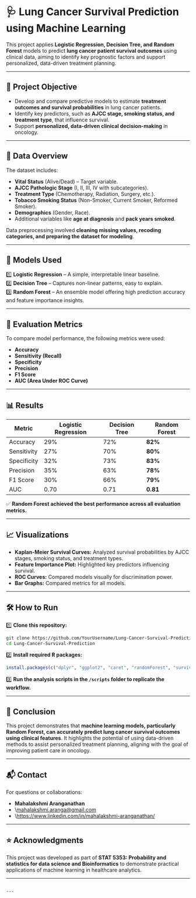 
# 🩺 Lung Cancer Survival Prediction using Machine Learning

This project applies **Logistic Regression, Decision Tree, and Random Forest** models to predict **lung cancer patient survival outcomes** using clinical data, aiming to identify key prognostic factors and support personalized, data-driven treatment planning.

---

## 📌 Project Objective

- Develop and compare predictive models to estimate **treatment outcomes and survival probabilities** in lung cancer patients.
- Identify key predictors, such as **AJCC stage, smoking status, and treatment type**, that influence survival.
- Support **personalized, data-driven clinical decision-making** in oncology.

---

## 🩻 Data Overview

The dataset includes:

- **Vital Status** (Alive/Dead) – Target variable.
- **AJCC Pathologic Stage** (I, II, III, IV with subcategories).
- **Treatment Type** (Chemotherapy, Radiation, Surgery, etc.).
- **Tobacco Smoking Status** (Non-Smoker, Current Smoker, Reformed Smoker).
- **Demographics** (Gender, Race).
- Additional variables like **age at diagnosis** and **pack years smoked**.

Data preprocessing involved **cleaning missing values, recoding categories, and preparing the dataset for modeling**.

---

## 🤖 Models Used

1️⃣ **Logistic Regression** – A simple, interpretable linear baseline.  
2️⃣ **Decision Tree** – Captures non-linear patterns, easy to explain.  
3️⃣ **Random Forest** – An ensemble model offering high prediction accuracy and feature importance insights.

---

## 🧪 Evaluation Metrics

To compare model performance, the following metrics were used:

- **Accuracy**
- **Sensitivity (Recall)**
- **Specificity**
- **Precision**
- **F1 Score**
- **AUC (Area Under ROC Curve)**

---

## 📊 Results

| Metric      | Logistic Regression | Decision Tree | Random Forest |
|-------------|----------------------|---------------|---------------|
| Accuracy    | 29%                  | 72%           | **82%**       |
| Sensitivity | 27%                  | 70%           | **80%**       |
| Specificity | 32%                  | 73%           | **83%**       |
| Precision   | 35%                  | 63%           | **78%**       |
| F1 Score    | 30%                  | 66%           | **79%**       |
| AUC         | 0.70                 | 0.71          | **0.81**      |

✅ **Random Forest achieved the best performance across all evaluation metrics.**

---

## 📈 Visualizations

- **Kaplan-Meier Survival Curves:** Analyzed survival probabilities by AJCC stages, smoking status, and treatment types.
- **Feature Importance Plot:** Highlighted key predictors influencing survival.
- **ROC Curves:** Compared models visually for discrimination power.
- **Bar Graphs:** Compared metrics for all models.

---

## 🛠️ How to Run

1️⃣ **Clone this repository:**

```bash
git clone https://github.com/YourUsername/Lung-Cancer-Survival-Prediction.git
cd Lung-Cancer-Survival-Prediction
````

2️⃣ **Install required R packages:**

```r
install.packages(c("dplyr", "ggplot2", "caret", "randomForest", "survival", "survminer", "pROC", "tidyr", "broom"))
```

3️⃣ **Run the analysis scripts in the `/scripts` folder to replicate the workflow.**

---

## 🎯 Conclusion

This project demonstrates that **machine learning models, particularly Random Forest, can accurately predict lung cancer survival outcomes using clinical features**. It highlights the potential of using data-driven methods to assist personalized treatment planning, aligning with the goal of improving patient care in oncology.

---

## 📬 Contact

For questions or collaborations:

* **Mahalakshmi Aranganathan**
* \mahalakshmi.aranga@gmail.com
* \https://www.linkedin.com/in/mahalakshmi-aranganathan/

---

## ⭐ Acknowledgments

This project was developed as part of **STAT 5353: Probability and statistics for data science and Bioinformatics** to demonstrate practical applications of machine learning in healthcare analytics.

---

```

---
